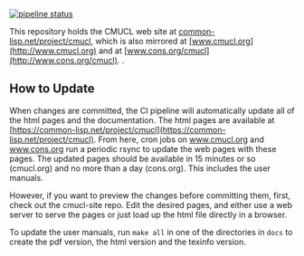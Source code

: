 [![pipeline status](https://gitlab.common-lisp.net/cmucl/cmucl-site/badges/master/pipeline.svg)](https://gitlab.common-lisp.net/cmucl/cmucl-site/commits/master)

This repository holds the CMUCL web site at
[common-lisp.net/project/cmucl](http://common-lisp.net/project/cmucl),
which is also mirrored at [www.cmucl.org](http://www.cmucl.org) and at
[www.cons.org/cmucl](http://www.cons.org/cmucl).  .

## How to Update

When changes are committed, the CI pipeline will automatically update
all of the html pages and the documentation.  The html pages are
available at
[https://common-lisp.net/project/cmucl](https://common-lisp.net/project/cmucl).
From here, cron jobs on www.cmucl.org and www.cons.org run a
periodic rsync to update the web pages with these pages.  The updated
pages should be available in 15 minutes or so (cmucl.org) and no more
than a day (cons.org).  This includes the user manuals.

However, if you want to preview the changes before committing them,
first, check out the cmucl-site repo.  Edit the desired pages, and
either use a web server to serve the pages or just load up the html
file directly in a browser.

To update the user manuals, run `make all` in one of the directories
in `docs` to create the pdf version, the html version and the texinfo
version.
